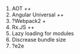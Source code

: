 1. AOT ++
2. Angular Universal ++
3. ?Webpack2 +
4. Rx.JS ++
5. Lazy loading for modules
6. Discrease bundle size
7. ?e2e